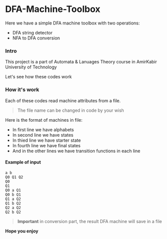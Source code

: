 # DFA-Machine-Toolbox
Here we have a simple DFA machine toolbox with two operations:
- DFA string detector
- NFA to DFA conversion
### Intro
This project is a part of Automata & Lanuages Theory course in AmirKabir University of Technology

Let's see how these codes work
### How it's work
Each of these codes read machine attributes from a file.

> The file name can be changed in code by your wish

Here is the format of machines in file:
- In first line we have alphabets
- In second line we have states
- In thied line we have starter state
- In fourth line we have final states
- And in the other lines we have transition functions in each line
#### Example of input
```
a b
Q0 Q1 Q2
Q0
Q1
Q0 a Q1
Q0 b Q1
Q1 a Q2
Q1 b Q2
Q2 a Q2
Q2 b Q2
```
> **Important** in conversion part, the result DFA machine will save in a file

**Hope you enjoy**
